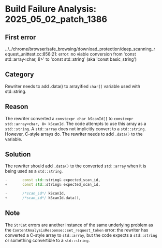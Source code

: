 # Build Failure Analysis: 2025_05_02_patch_1386

## First error
../../chrome/browser/safe_browsing/download_protection/deep_scanning_request_unittest.cc:858:21: error: no viable conversion from 'const std::array<char, 8>' to 'const std::string' (aka 'const basic_string<char>')

## Category
Rewriter needs to add .data() to arrayified `char[]` variable used with std::string.

## Reason
The rewriter converted a `constexpr char kScanId[]` to `constexpr std::array<char, 8> kScanId`. The code attempts to use this array as a `std::string`. A `std::array` does not implicitly convert to a `std::string`. However, C-style arrays do. The rewriter needs to add `.data()` to the variable.

## Solution
The rewriter should add `.data()` to the converted `std::array` when it is being used as a `std::string`.

```c++
-       const std::string& expected_scan_id,
+       const std::string& expected_scan_id,
```

```c++
-       /*scan_id*/ kScanId,
+       /*scan_id*/ kScanId.data(),
```

## Note
The `StrCat` errors are another instance of the same underlying problem as the `ContentAnalysisResponse::set_request_token` error: the rewriter has converted a C-style array to `std::array`, but the code expects a `std::string` or something convertible to a `std::string`.